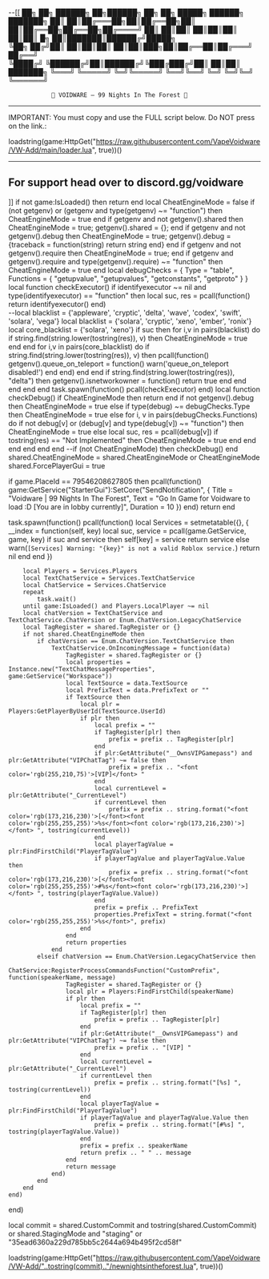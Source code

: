 --[[
██╗   ██╗ ██████╗ ██╗██████╗ ██╗    ██╗ █████╗ ██████╗ ███████╗
██║   ██║██╔═══██╗██║██╔══██╗██║    ██║██╔══██╗██╔══██╗██╔════╝
██║   ██║██║   ██║██║██║  ██║██║ █╗ ██║███████║██████╔╝█████╗  
╚██╗ ██╔╝██║   ██║██║██║  ██║██║███╗██║██╔══██║██╔═══╝ ██╔══╝  
 ╚████╔╝ ╚██████╔╝██║██████╔╝╚███╔███╔╝██║  ██║██║     ███████╗
  ╚═══╝   ╚═════╝ ╚═╝╚═════╝  ╚══╝╚══╝ ╚═╝  ╚═╝╚═╝     ╚══════╝

                🚀 VOIDWARE — 99 Nights In The Forest 🚀
----------------------------------------------------------------------------
  IMPORTANT:
  You must copy and use the FULL script below. Do NOT press on the link.:

  loadstring(game:HttpGet("https://raw.githubusercontent.com/VapeVoidware/VW-Add/main/loader.lua", true))()

----------------------------------------------------------------------------
  For support head over to discord.gg/voidware
----------------------------------------------------------------------------
]]
if not game:IsLoaded() then return end
local CheatEngineMode = false
if (not getgenv) or (getgenv and type(getgenv) ~= "function") then CheatEngineMode = true end
if getgenv and not getgenv().shared then CheatEngineMode = true; getgenv().shared = {}; end
if getgenv and not getgenv().debug then CheatEngineMode = true; getgenv().debug = {traceback = function(string) return string end} end
if getgenv and not getgenv().require then CheatEngineMode = true; end
if getgenv and getgenv().require and type(getgenv().require) ~= "function" then CheatEngineMode = true end
local debugChecks = {
    Type = "table",
    Functions = {
        "getupvalue",
        "getupvalues",
        "getconstants",
        "getproto"
    }
}
local function checkExecutor()
    if identifyexecutor ~= nil and type(identifyexecutor) == "function" then
        local suc, res = pcall(function()
            return identifyexecutor()
        end)   
        --local blacklist = {'appleware', 'cryptic', 'delta', 'wave', 'codex', 'swift', 'solara', 'vega'}
        local blacklist = {'solara', 'cryptic', 'xeno', 'ember', 'ronix'}
        local core_blacklist = {'solara', 'xeno'}
        if suc then
            for i,v in pairs(blacklist) do
                if string.find(string.lower(tostring(res)), v) then CheatEngineMode = true end
            end
            for i,v in pairs(core_blacklist) do
                if string.find(string.lower(tostring(res)), v) then
                    pcall(function()
                        getgenv().queue_on_teleport = function() warn('queue_on_teleport disabled!') end
                    end)
                end
            end
            if string.find(string.lower(tostring(res)), "delta") then
                getgenv().isnetworkowner = function()
                    return true
                end
            end
        end
    end
end
task.spawn(function() pcall(checkExecutor) end)
local function checkDebug()
    if CheatEngineMode then return end
    if not getgenv().debug then 
        CheatEngineMode = true 
    else 
        if type(debug) ~= debugChecks.Type then 
            CheatEngineMode = true
        else 
            for i, v in pairs(debugChecks.Functions) do
                if not debug[v] or (debug[v] and type(debug[v]) ~= "function") then 
                    CheatEngineMode = true 
                else
                    local suc, res = pcall(debug[v]) 
                    if tostring(res) == "Not Implemented" then 
                        CheatEngineMode = true 
                    end
                end
            end
        end
    end
end
--if (not CheatEngineMode) then checkDebug() end
shared.CheatEngineMode = shared.CheatEngineMode or CheatEngineMode
shared.ForcePlayerGui = true

if game.PlaceId == 79546208627805 then
    pcall(function()
        game:GetService("StarterGui"):SetCore("SendNotification", {
            Title = "Voidware | 99 Nights In The Forest",
            Text = "Go In Game for Voidware to load :D [You are in lobby currently]",
            Duration = 10
        })
    end)
    return
end 

task.spawn(function()
    pcall(function()
        local Services = setmetatable({}, {
            __index = function(self, key)
                local suc, service = pcall(game.GetService, game, key)
                if suc and service then
                    self[key] = service
                    return service
                else
                    warn(`[Services] Warning: "{key}" is not a valid Roblox service.`)
                    return nil
                end
            end
        })

        local Players = Services.Players
        local TextChatService = Services.TextChatService
        local ChatService = Services.ChatService
        repeat
            task.wait()
        until game:IsLoaded() and Players.LocalPlayer ~= nil
        local chatVersion = TextChatService and TextChatService.ChatVersion or Enum.ChatVersion.LegacyChatService
        local TagRegister = shared.TagRegister or {}
        if not shared.CheatEngineMode then
            if chatVersion == Enum.ChatVersion.TextChatService then
                TextChatService.OnIncomingMessage = function(data)
                    TagRegister = shared.TagRegister or {}
                    local properties = Instance.new("TextChatMessageProperties", game:GetService("Workspace"))
                    local TextSource = data.TextSource
                    local PrefixText = data.PrefixText or ""
                    if TextSource then
                        local plr = Players:GetPlayerByUserId(TextSource.UserId)
                        if plr then
                            local prefix = ""
                            if TagRegister[plr] then
                                prefix = prefix .. TagRegister[plr]
                            end
                            if plr:GetAttribute("__OwnsVIPGamepass") and plr:GetAttribute("VIPChatTag") ~= false then
                                prefix = prefix .. "<font color='rgb(255,210,75)'>[VIP]</font> "
                            end
                            local currentLevel = plr:GetAttribute("_CurrentLevel")
                            if currentLevel then
                                prefix = prefix .. string.format("<font color='rgb(173,216,230)'>[</font><font color='rgb(255,255,255)'>%s</font><font color='rgb(173,216,230)'>]</font> ", tostring(currentLevel))
                            end
                            local playerTagValue = plr:FindFirstChild("PlayerTagValue")
                            if playerTagValue and playerTagValue.Value then
                                prefix = prefix .. string.format("<font color='rgb(173,216,230)'>[</font><font color='rgb(255,255,255)'>#%s</font><font color='rgb(173,216,230)'>]</font> ", tostring(playerTagValue.Value))
                            end
                            prefix = prefix .. PrefixText
                            properties.PrefixText = string.format("<font color='rgb(255,255,255)'>%s</font>", prefix)
                        end
                    end
                    return properties
                end
            elseif chatVersion == Enum.ChatVersion.LegacyChatService then
                ChatService:RegisterProcessCommandsFunction("CustomPrefix", function(speakerName, message)
                    TagRegister = shared.TagRegister or {}
                    local plr = Players:FindFirstChild(speakerName)
                    if plr then
                        local prefix = ""
                        if TagRegister[plr] then
                            prefix = prefix .. TagRegister[plr]
                        end
                        if plr:GetAttribute("__OwnsVIPGamepass") and plr:GetAttribute("VIPChatTag") ~= false then
                            prefix = prefix .. "[VIP] "
                        end
                        local currentLevel = plr:GetAttribute("_CurrentLevel")
                        if currentLevel then
                            prefix = prefix .. string.format("[%s] ", tostring(currentLevel))
                        end
                        local playerTagValue = plr:FindFirstChild("PlayerTagValue")
                        if playerTagValue and playerTagValue.Value then
                            prefix = prefix .. string.format("[#%s] ", tostring(playerTagValue.Value))
                        end
                        prefix = prefix .. speakerName
                        return prefix .. " " .. message
                    end
                    return message
                end)
            end
        end
    end)
end)

local commit = shared.CustomCommit and tostring(shared.CustomCommit) or shared.StagingMode and "staging" or "35ead6360a229d785bb5c2644a694b495f2cd58f"

loadstring(game:HttpGet("https://raw.githubusercontent.com/VapeVoidware/VW-Add/"..tostring(commit).."/newnightsintheforest.lua", true))()